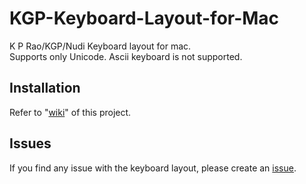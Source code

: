 # KGP-Keyboard-Layout-for-Mac
K P Rao/KGP/Nudi Keyboard layout for mac. <br />
Supports only Unicode. Ascii keyboard is not supported. <br />

## Installation
Refer to "[wiki](../../wiki)" of this project. <br />

## Issues
If you find any issue with the keyboard layout, please create an [issue](../../issues). <br />
